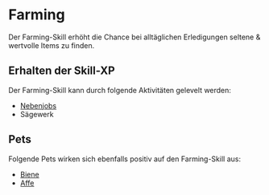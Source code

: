 # Farming
Der Farming-Skill erhöht die Chance bei alltäglichen Erledigungen seltene & wertvolle Items zu finden.

## Erhalten der Skill-XP 
Der Farming-Skill kann durch folgende Aktivitäten gelevelt werden:

* [Nebenjobs](../../pages/nebenjobs/allgemein.md)
* Sägewerk

## Pets
Folgende Pets wirken sich ebenfalls positiv auf den Farming-Skill aus:

* [Biene](../../pages/pets/biene.md)
* [Affe](../../pages/pets/affe.md)
